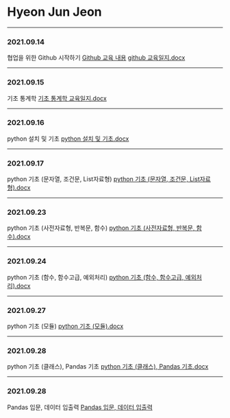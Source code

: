 # Hyeon Jun Jeon 
----
### 2021.09.14
협업을 위한 Github 시작하기
[Github 교육 내용](Training/Git/2021.09.14.md) 
[github 교육일지.docx](교육일지/9월/교육일지(2021.09.14)_전현준.docx)

---
### 2021.09.15
기초 통계학 
[기초 통계학 교육일지.docx](교육일지/9월/교육일지(2021.09.15)_전현준.docx)

---
### 2021.09.16
python 설치 및 기초
[python 설치 및 기초.docx](교육일지/9월/교육일지(2021.09.16)_전현준.docx)

---
### 2021.09.17
python 기초 (문자열, 조건문, List자료형)
[python 기초 (문자열, 조건문, List자료형).docx](교육일지/9월/교육일지(2021.09.17)_전현준.docx)

---
### 2021.09.23
python 기초 (사전자료형, 반복문, 함수)
[python 기초 (사전자료형, 반복문, 함수).docx](교육일지/9월/교육일지(2021.09.23)_전현준.docx)

---
### 2021.09.24
python 기초 (함수, 함수고급, 예외처리)
[python 기초 (함수, 함수고급, 예외처리).docx](교육일지/9월/교육일지(2021.09.24)_전현준.docx)

---
### 2021.09.27
python 기초 (모듈)
[python 기초 (모듈).docx](교육일지/9월/교육일지(2021.09.27)_전현준.docx)

---
### 2021.09.28
python 기초 (클래스), Pandas 기초
[python 기초 (클래스), Pandas 기초.docx](교육일지/9월/교육일지(2021.09.28)_전현준.docx)

---
### 2021.09.28
Pandas 입문, 데이터 입출력
[Pandas 입문, 데이터 입출력](교육일지/9월/교육일지(2021.09.29)_전현준.docx)